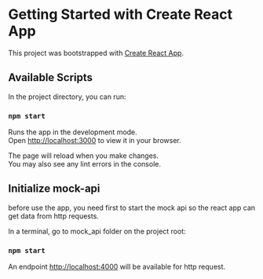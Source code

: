 # Getting Started with Create React App

This project was bootstrapped with [Create React App](https://github.com/facebook/create-react-app).

## Available Scripts

In the project directory, you can run:

### `npm start`

Runs the app in the development mode.\
Open [http://localhost:3000](http://localhost:3000) to view it in your browser.

The page will reload when you make changes.\
You may also see any lint errors in the console.

## Initialize mock-api

before use the app, you need first to start the mock api so the react app can get data from http requests.

In a terminal, go to mock_api folder on the project root:

### `npm start`

An endpoint [http://localhost:4000](http://localhost:4000) will be available for http request.
